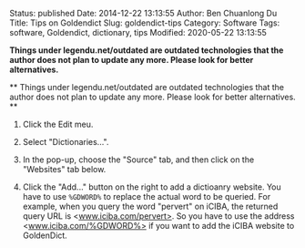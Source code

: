 Status: published
Date: 2014-12-22 13:13:55
Author: Ben Chuanlong Du
Title: Tips on Goldendict
Slug: goldendict-tips
Category: Software
Tags: software, Goldendict, dictionary, tips
Modified: 2020-05-22 13:13:55

**Things under legendu.net/outdated are outdated technologies that the author does not plan to update any more. Please look for better alternatives.**

**
Things under legendu.net/outdated are outdated technologies 
that the author does not plan to update any more. 
Please look for better alternatives.
**

1. Click the Edit meu.

2. Select "Dictionaries...".

3. In the pop-up, choose the "Source" tab,
    and then click on the "Websites" tab below.

4. Click the "Add..." button on the right to add a dictioanry website.
    You have to use `%GDWORD%` to replace the actual word to be queried.
    For example, 
    when you query the word "pervert" on iCIBA,
    the returned query URL is <www.iciba.com/pervert>.
    So you have to use the address <www.iciba.com/%GDWORD%> 
    if you want to add the iCIBA website to GoldenDict.
